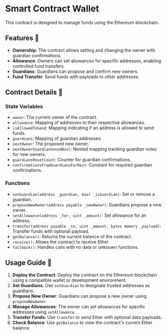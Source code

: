 # Smart Contract Wallet

This contract is designed to manage funds using the Ethereum blockchain.

## Features 🚀

- **Ownership**: The contract allows setting and changing the owner with guardian confirmations.
- **Allowance**: Owners can set allowances for specific addresses, enabling controlled fund transfers.
- **Guardians**: Guardians can propose and confirm new owners.
- **Fund Transfer**: Send funds with payloads to other addresses.

## Contract Details 📝

### State Variables

- `owner`: The current owner of the contract.
- `allowance`: Mapping of addresses to their respective allowances.
- `isAllowedToSend`: Mapping indicating if an address is allowed to send funds.
- `guardians`: Mapping of guardian addresses.
- `nextOwner`: The proposed new owner.
- `nextOwnerGuardianVotedBool`: Nested mapping tracking guardian votes for new owners.
- `guardiansResetCount`: Counter for guardian confirmations.
- `confirmationsFromGuardiansForRest`: Constant for required guardian confirmations.

### Functions

- `setGuardian(address _guardian, bool _isGuardian)`: Set or remove a guardian.
- `proposeNewOwner(address payable _newOwner)`: Guardians propose a new owner.
- `setAllowance(address _for, uint _amount)`: Set allowance for an address.
- `transfer(address payable _to, uint _amount, bytes memory _payload)`: Transfer funds with optional payload.
- `getBalance()`: Returns the current balance of the contract.
- `receive()`: Allows the contract to receive Ether.
- `fallback()`: Handles calls with no data or unknown functions.

## Usage Guide 📖

1. **Deploy the Contract**: Deploy the contract on the Ethereum blockchain using a compatible wallet or development environment.
2. **Set Guardians**: Use `setGuardian` to designate trusted addresses as guardians.
3. **Propose New Owner**: Guardians can propose a new owner using `proposeNewOwner`.
4. **Manage Allowances**: The owner can set allowances for specific addresses using `setAllowance`.
5. **Transfer Funds**: Use `transfer` to send Ether with optional data payloads.
6. **Check Balance**: Use `getBalance` to view the contract's current Ether balance.
